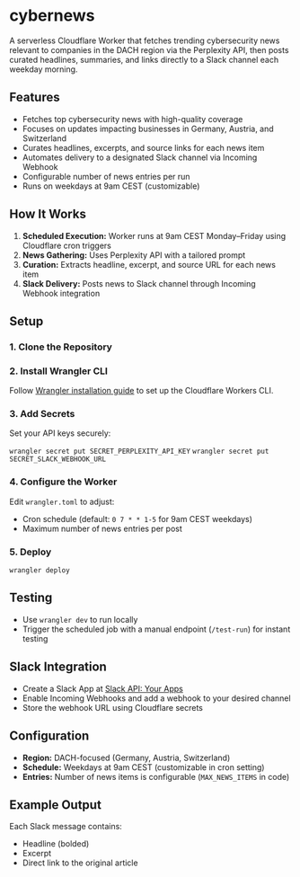# cybernews

A serverless Cloudflare Worker that fetches trending cybersecurity news relevant to companies in the DACH region via the Perplexity API, then posts curated headlines, summaries, and links directly to a Slack channel each weekday morning.

## Features

- Fetches top cybersecurity news with high-quality coverage
- Focuses on updates impacting businesses in Germany, Austria, and Switzerland
- Curates headlines, excerpts, and source links for each news item
- Automates delivery to a designated Slack channel via Incoming Webhook
- Configurable number of news entries per run
- Runs on weekdays at 9am CEST (customizable)

## How It Works

1. **Scheduled Execution:** Worker runs at 9am CEST Monday–Friday using Cloudflare cron triggers
2. **News Gathering:** Uses Perplexity API with a tailored prompt
3. **Curation:** Extracts headline, excerpt, and source URL for each news item
4. **Slack Delivery:** Posts news to Slack channel through Incoming Webhook integration

## Setup

### 1. Clone the Repository


### 2. Install Wrangler CLI

Follow [Wrangler installation guide](https://developers.cloudflare.com/workers/get-started/guide/) to set up the Cloudflare Workers CLI.

### 3. Add Secrets

Set your API keys securely:

`wrangler secret put SECRET_PERPLEXITY_API_KEY`
`wrangler secret put SECRET_SLACK_WEBHOOK_URL`


### 4. Configure the Worker

Edit `wrangler.toml` to adjust:

- Cron schedule (default: `0 7 * * 1-5` for 9am CEST weekdays)
- Maximum number of news entries per post

### 5. Deploy

`wrangler deploy`

## Testing

- Use `wrangler dev` to run locally
- Trigger the scheduled job with a manual endpoint (`/test-run`) for instant testing

## Slack Integration

- Create a Slack App at [Slack API: Your Apps](https://api.slack.com/apps)
- Enable Incoming Webhooks and add a webhook to your desired channel
- Store the webhook URL using Cloudflare secrets

## Configuration

- **Region:** DACH-focused (Germany, Austria, Switzerland)
- **Schedule:** Weekdays at 9am CEST (customizable in cron setting)
- **Entries:** Number of news items is configurable (`MAX_NEWS_ITEMS` in code)

## Example Output

Each Slack message contains:
- Headline (bolded)
- Excerpt
- Direct link to the original article
